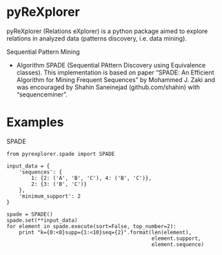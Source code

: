 pyReXplorer
=====

pyReXplorer (Relations eXplorer) is a python package aimed to explore relations 
in analyzed data (patterns discovery, i.e. data mining).

Sequential Pattern Mining

- Algorithm SPADE (Sequential PAttern Discovery using Equivalence classes). This 
implementation is based on paper “SPADE: An Efficient Algorithm for Mining 
Frequent Sequences” by Mohammed J. Zaki and was encouraged by Shahin Saneinejad 
(github.com/shahin) with “sequenceminer”.



Examples
=====

SPADE

    from pyrexplorer.spade import SPADE

    input_data = {
        'sequences': {
            1: {2: ('A', 'B', 'C'), 4: ('B', 'C')},
            2: {3: ('B', 'C')}
        },
        'minimum_support': 2
    }

    spade = SPADE()
    spade.set(**input_data)
    for element in spade.execute(sort=False, top_number=2):
        print "k={0:<8}supp={1:<10}seq={2}".format(len(element),
                                                   element.support,
                                                   element.sequence)
